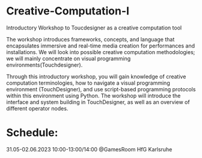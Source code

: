 # Creative-Computation-I
Introductory Workshop to Toucdesigner as a creative computation tool

The workshop introduces frameworks, concepts, and language that encapsulates immersive and real-time media creation for performances and installations. We will look into possible creative computation methodologies; we will mainly concentrate on visual programming environments(Touchdesigner).

Through this introductory workshop, you will gain knowledge of creative computation terminologies, how to navigate a visual programming environment (TouchDesigner), and use script-based programming protocols within this environment using Python. The workshop will introduce the interface and system building in TouchDesigner, as well as an overview of different operator nodes.

# Schedule:
31.05-02.06.2023
10:00-13:00/14:00
@GamesRoom HfG Karlsruhe
